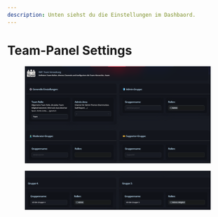 ```yaml
---
description: Unten siehst du die Einstellungen im Dashbaord.
---
```


# Team-Panel Settings



<figure><img src="../.gitbook/assets/msedge_XCpq7oFn1M.png" alt=""><figcaption></figcaption></figure>

<figure><img src="../.gitbook/assets/msedge_Xsy2nvNl9Z.png" alt=""><figcaption></figcaption></figure>
